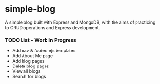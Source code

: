 # simple-blog
A simple blog built with Express and MongoDB, with the aims of practicing to CRUD operations and Express development.


### TODO List - Work In Progress
 - Add nav & footer:  ejs templates
 - Add About Me page
 - Add blog pages
 - Delete blog pages
 - View all blogs
 - Search for blogs 
